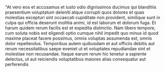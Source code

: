 "At vero eos et accusamus et iusto odio dignissimos ducimus qui
blanditiis praesentium voluptatum deleniti atque corrupti quos dolores et 
quas molestias excepturi sint occaecati cupiditate non provident, similique sunt in culpa qui officia deserunt mollitia animi, id est laborum et dolorum fuga.
Et harum quidem rerum facilis est et expedita distinctio. Nam libero tempore,
cum soluta nobis est eligendi optio cumque nihil impedit quo minus id quod
maxime placeat facere possimus, omnis voluptas assumenda est, omnis
dolor repellendus. Temporibus autem quibusdam et aut officiis debitis aut
rerum necessitatibus saepe eveniet ut et voluptates repudiandae sint et
molestiae non recusandae. Itaque earum rerum hic tenetur a sapiente delectus,
ut aut reiciendis voluptatibus maiores alias consequatur aut perferendis